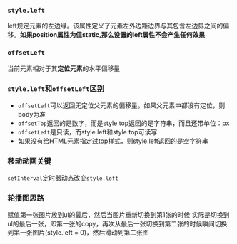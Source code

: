 ### `style.left`

left规定元素的左边缘。该属性定义了元素左外边距边界与其包含左边界之间的偏移。**如果position属性为值static,那么设置的left属性不会产生任何效果**

### `offsetLeft`
当前元素相对于其**定位元素**的水平偏移量

### `style.left`和`offsetLeft`区别
- `offsetLeft`可以返回无定位父元素的偏移量。如果父元素中都没有定位，则body为准
- `offsetTop`返回的是数字，而是style.top返回的是字符串，而且还带单位：px
- `offsetLeft`是只读，而style.left和style.top可读写
- 如果没有给HTML元素指定过top样式，则style.left返回的是空字符串


### 移动动画关键
`setInterval`定时器动态改变`style.left`


### 轮播图思路
赋值第一张图片放到ul的最后，然后当图片重新切换到第1张的时候
实际是切换到ul的最后一张，即第一张的copy，再次从最后一张切换到第二张的时候瞬间切换到第一张图片(style.left = 0)，然后滑动到第二张图